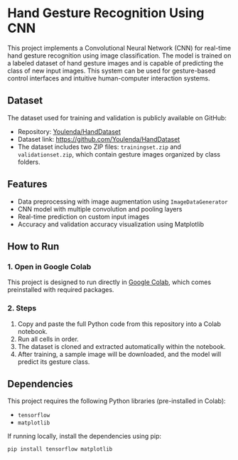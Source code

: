 # Hand Gesture Recognition Using CNN

This project implements a Convolutional Neural Network (CNN) for real-time hand gesture recognition using image classification. The model is trained on a labeled dataset of hand gesture images and is capable of predicting the class of new input images. This system can be used for gesture-based control interfaces and intuitive human-computer interaction systems.

## Dataset

The dataset used for training and validation is publicly available on GitHub:

- Repository: [Youlenda/HandDataset](https://github.com/Youlenda/HandDataset)
- Dataset link: https://github.com/Youlenda/HandDataset
- The dataset includes two ZIP files: `trainingset.zip` and `validationset.zip`, which contain gesture images organized by class folders.

## Features

- Data preprocessing with image augmentation using `ImageDataGenerator`
- CNN model with multiple convolution and pooling layers
- Real-time prediction on custom input images
- Accuracy and validation accuracy visualization using Matplotlib

## How to Run

### 1. Open in Google Colab

This project is designed to run directly in [Google Colab](https://colab.research.google.com/), which comes preinstalled with required packages.

### 2. Steps

1. Copy and paste the full Python code from this repository into a Colab notebook.
2. Run all cells in order.
3. The dataset is cloned and extracted automatically within the notebook.
4. After training, a sample image will be downloaded, and the model will predict its gesture class.

## Dependencies

This project requires the following Python libraries (pre-installed in Colab):

- `tensorflow`
- `matplotlib`

If running locally, install the dependencies using pip:

```bash
pip install tensorflow matplotlib
